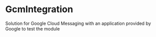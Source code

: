 # GcmIntegration
Solution for Google Cloud Messaging with an application provided by Google to test the module
